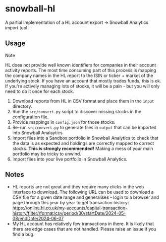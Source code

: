 # snowball-hl

A partial implementation of a HL account export -> Snowball Analytics import tool.

## Usage

> [!NOTE]
> HL does not provide well known identifiers for companies in their account activity reports. The most time consuming part of this process is mapping the company names in the HL report to the ISIN or ticker + market of the underlying stock. If you have an account that mostly trades funds, this is ok. If you're actively managing lots of stocks, it will be a pain - but you will only need to do it once for each stock.

1. Download reports from HL in CSV format and place them in the `input` directory.
2. Run the `src/convert.py` script to discover missing stocks in the configuration file.
3. Provide mappings in `config.json` for those stocks.
4. Re-run `src/convert.py` to generate files in `output` that can be imported into Snowball Analaytics.
5. Import files into a Sandbox portfolio in Snowball Analytics to check that the data is as expected and holdings are correctly mapped to correct stocks. **This is strongly recommended!** Making a mess of your main portfolio may be tricky to unwind.
6. Import files into your live portfolio in Snowball Analytics.

## Notes

* HL reports are not great and they require many clicks in the web interface to download. The following URL can be used to download a CSV file for a given date range and generalises - login to a browser and page through this year by year to get transaction history: https://online.hl.co.uk/my-accounts/capital-transaction-history/filter//format/csv/period/30/startDate/2024-05-08/endDate/2024-06-07
* My HL account has relatively few transactions in there. It is likely that there are edge cases that are not handled. Please raise an issue if you find a bug.
